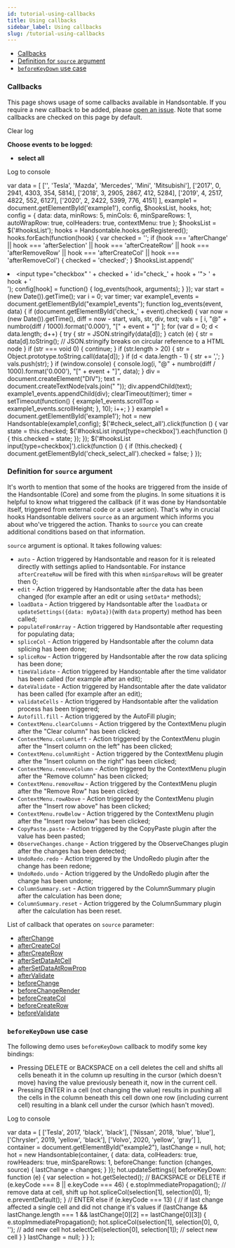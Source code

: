 ```yaml
---
id: tutorial-using-callbacks
title: Using callbacks
sidebar_label: Using callbacks
slug: /tutorial-using-callbacks
---
```


*   [Callbacks](#page-callbacks)
*   [Definition for `source` argument](#page-source-definition)
*   [`beforeKeyDown` use case](#page-beforeKeyDown)

### Callbacks

This page shows usage of some callbacks available in Handsontable. If you require a new callback to be added, please [open an issue](https://github.com/handsontable/handsontable/issues/new). Note that some callbacks are checked on this page by default.

Clear log

**Choose events to be logged:**

*   **select all**

Log to console

var data = \[ \['', 'Tesla', 'Mazda', 'Mercedes', 'Mini', 'Mitsubishi'\], \['2017', 0, 2941, 4303, 354, 5814\], \['2018', 3, 2905, 2867, 412, 5284\], \['2019', 4, 2517, 4822, 552, 6127\], \['2020', 2, 2422, 5399, 776, 4151\] \], example1 = document.getElementById('example1'), config, $hooksList, hooks, hot; config = { data: data, minRows: 5, minCols: 6, minSpareRows: 1, autoWrapRow: true, colHeaders: true, contextMenu: true }; $hooksList = $('#hooksList'); hooks = Handsontable.hooks.getRegistered(); hooks.forEach(function(hook) { var checked = ''; if (hook === 'afterChange' || hook === 'afterSelection' || hook === 'afterCreateRow' || hook === 'afterRemoveRow' || hook === 'afterCreateCol' || hook === 'afterRemoveCol') { checked = 'checked'; } $hooksList.append('<li><label><input type="checkbox" ' + checked + ' id="check\_' + hook + '"> ' + hook + '</label></li>'); config\[hook\] = function() { log\_events(hook, arguments); } }); var start = (new Date()).getTime(); var i = 0; var timer; var example1\_events = document.getElementById("example1\_events"); function log\_events(event, data) { if (document.getElementById('check\_' + event).checked) { var now = (new Date()).getTime(), diff = now - start, vals, str, div, text; vals = \[ i, "@" + numbro(diff / 1000).format('0.000'), "\[" + event + "\]" \]; for (var d = 0; d < data.length; d++) { try { str = JSON.stringify(data\[d\]); } catch (e) { str = data\[d\].toString(); // JSON.stringify breaks on circular reference to a HTML node } if (str === void 0) { continue; } if (str.length > 20) { str = Object.prototype.toString.call(data\[d\]); } if (d < data.length - 1) { str += ','; } vals.push(str); } if (window.console) { console.log(i, "@" + numbro(diff / 1000).format('0.000'), "\[" + event + "\]", data); } div = document.createElement("DIV"); text = document.createTextNode(vals.join(" ")); div.appendChild(text); example1\_events.appendChild(div); clearTimeout(timer); timer = setTimeout(function() { example1\_events.scrollTop = example1\_events.scrollHeight; }, 10); i++; } } example1 = document.getElementById('example1'); hot = new Handsontable(example1,config); $('#check\_select\_all').click(function () { var state = this.checked; $('#hooksList input\[type=checkbox\]').each(function () { this.checked = state; }); }); $('#hooksList input\[type=checkbox\]').click(function () { if (!this.checked) { document.getElementById('check\_select\_all').checked = false; } });

### Definition for `source` argument

It's worth to mention that some of the hooks are triggered from the inside of the Handsontable (Core) and some from the plugins. In some situations it is helpful to know what triggered the callback (if it was done by Handsontable itself, triggered from external code or a user action). That's why in crucial hooks Handsontable delivers `source` as an argument which informs you about who've triggered the action. Thanks to `source` you can create additional conditions based on that information.

`source` argument is optional. It takes following values:

*   `auto` - Action triggered by Handsontable and reason for it is releated directly with settings aplied to Handsontable. For instance `afterCreateRow` will be fired with this when `minSpareRows` will be greater then 0;
*   `edit` - Action triggered by Handsontable after the data has been changed (for example after an edit or using `setData*` methods);
*   `loadData` - Action triggered by Handsontable after the `loadData` or `updateSettings({data: myData})`(with `data` property) method has been called;
*   `populateFromArray` - Action triggered by Handsontable after requesting for populating data;
*   `spliceCol` - Action triggered by Handsontable after the column data splicing has been done;
*   `spliceRow` - Action triggered by Handsontable after the row data splicing has been done;
*   `timeValidate` - Action triggered by Handsontable after the time validator has been called (for example after an edit);
*   `dateValidate` - Action triggered by Handsontable after the date validator has been called (for example after an edit);
*   `validateCells` - Action triggered by Handsontable after the validation process has been triggered;
*   `Autofill.fill` - Action triggered by the AutoFill plugin;
*   `ContextMenu.clearColumns` - Action triggered by the ContextMenu plugin after the "Clear column" has been clicked;
*   `ContextMenu.columnLeft` - Action triggered by the ContextMenu plugin after the "Insert column on the left" has been clicked;
*   `ContextMenu.columnRight` - Action triggered by the ContextMenu plugin after the "Insert column on the right" has been clicked;
*   `ContextMenu.removeColumn` - Action triggered by the ContextMenu plugin after the "Remove column" has been clicked;
*   `ContextMenu.removeRow` - Action triggered by the ContextMenu plugin after the "Remove Row" has been clicked;
*   `ContextMenu.rowAbove` - Action triggered by the ContextMenu plugin after the "Insert row above" has been clicked;
*   `ContextMenu.rowBelow` - Action triggered by the ContextMenu plugin after the "Insert row below" has been clicked;
*   `CopyPaste.paste` - Action triggered by the CopyPaste plugin after the value has been pasted;
*   `ObserveChanges.change` - Action triggered by the ObserveChanges plugin after the changes has been detected;
*   `UndoRedo.redo` - Action triggered by the UndoRedo plugin after the change has been redone;
*   `UndoRedo.undo` - Action triggered by the UndoRedo plugin after the change has been undone;
*   `ColumnSummary.set` - Action triggered by the ColumnSummary plugin after the calculation has been done;
*   `ColumnSummary.reset` - Action triggered by the ColumnSummary plugin after the calculation has been reset.

List of callback that operates on `source` parameter:

*   [afterChange](https://handsontable.com/docs/8.2.0/Hooks.html#event:afterChange)
*   [afterCreateCol](https://handsontable.com/docs/8.2.0/Hooks.html#event:afterCreateCol)
*   [afterCreateRow](https://handsontable.com/docs/8.2.0/Hooks.html#event:afterCreateRow)
*   [afterSetDataAtCell](https://handsontable.com/docs/8.2.0/Hooks.html#event:afterSetDataAtCell)
*   [afterSetDataAtRowProp](https://handsontable.com/docs/8.2.0/Hooks.html#event:afterSetDataAtRowProp)
*   [afterValidate](https://handsontable.com/docs/8.2.0/Hooks.html#event:afterValidate)
*   [beforeChange](https://handsontable.com/docs/8.2.0/Hooks.html#event:beforeChange)
*   [beforeChangeRender](https://handsontable.com/docs/8.2.0/Hooks.html#event:beforeChangeRender)
*   [beforeCreateCol](https://handsontable.com/docs/8.2.0/Hooks.html#event:beforeCreateCol)
*   [beforeCreateRow](https://handsontable.com/docs/8.2.0/Hooks.html#event:beforeCreateRow)
*   [beforeValidate](https://handsontable.com/docs/8.2.0/Hooks.html#event:beforeValidate)

### `beforeKeyDown` use case

The following demo uses `beforeKeyDown` callback to modify some key bindings:

*   Pressing DELETE or BACKSPACE on a cell deletes the cell and shifts all cells beneath it in the column up resulting in the cursor (which doesn't move) having the value previously beneath it, now in the current cell.
*   Pressing ENTER in a cell (not changing the value) results in pushing all the cells in the column beneath this cell down one row (including current cell) resulting in a blank cell under the cursor (which hasn't moved).

Log to console

var data = \[ \['Tesla', 2017, 'black', 'black'\], \['Nissan', 2018, 'blue', 'blue'\], \['Chrysler', 2019, 'yellow', 'black'\], \['Volvo', 2020, 'yellow', 'gray'\] \], container = document.getElementById("example2"), lastChange = null, hot; hot = new Handsontable(container, { data: data, colHeaders: true, rowHeaders: true, minSpareRows: 1, beforeChange: function (changes, source) { lastChange = changes; } }); hot.updateSettings({ beforeKeyDown: function (e) { var selection = hot.getSelected(); // BACKSPACE or DELETE if (e.keyCode === 8 || e.keyCode === 46) { e.stopImmediatePropagation(); // remove data at cell, shift up hot.spliceCol(selection\[1\], selection\[0\], 1); e.preventDefault(); } // ENTER else if (e.keyCode === 13) { // if last change affected a single cell and did not change it's values if (lastChange && lastChange.length === 1 && lastChange\[0\]\[2\] == lastChange\[0\]\[3\]) { e.stopImmediatePropagation(); hot.spliceCol(selection\[1\], selection\[0\], 0, ''); // add new cell hot.selectCell(selection\[0\], selection\[1\]); // select new cell } } lastChange = null; } } );

